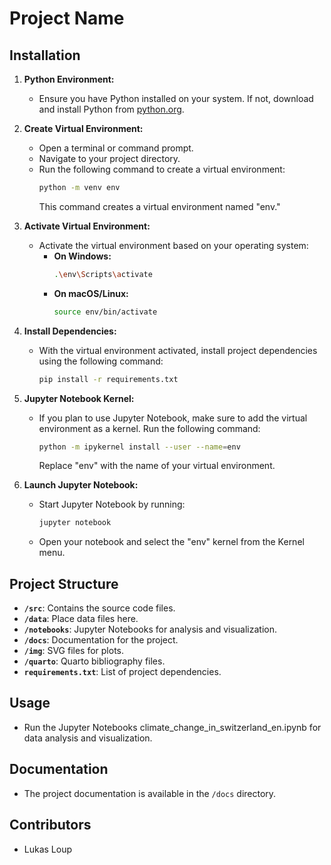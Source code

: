 # Project Name

## Installation

1. **Python Environment:**
   - Ensure you have Python installed on your system. If not, download and install Python from [python.org](https://www.python.org/downloads/).

2. **Create Virtual Environment:**
   - Open a terminal or command prompt.
   - Navigate to your project directory.
   - Run the following command to create a virtual environment:
     ```bash
     python -m venv env
     ```
     This command creates a virtual environment named "env."

3. **Activate Virtual Environment:**
   - Activate the virtual environment based on your operating system:
     - **On Windows:**
       ```bash
       .\env\Scripts\activate
       ```
     - **On macOS/Linux:**
       ```bash
       source env/bin/activate
       ```

4. **Install Dependencies:**
   - With the virtual environment activated, install project dependencies using the following command:
     ```bash
     pip install -r requirements.txt
     ```

5. **Jupyter Notebook Kernel:**
   - If you plan to use Jupyter Notebook, make sure to add the virtual environment as a kernel. Run the following command:
     ```bash
     python -m ipykernel install --user --name=env
     ```
     Replace "env" with the name of your virtual environment.

6. **Launch Jupyter Notebook:**
   - Start Jupyter Notebook by running:
     ```bash
     jupyter notebook
     ```
   - Open your notebook and select the "env" kernel from the Kernel menu.

## Project Structure

- **`/src`**: Contains the source code files.
- **`/data`**: Place data files here.
- **`/notebooks`**: Jupyter Notebooks for analysis and visualization.
- **`/docs`**: Documentation for the project.
- **`/img`**: SVG files for plots.
- **`/quarto`**: Quarto bibliography files.
- **`requirements.txt`**: List of project dependencies.

## Usage

- Run the Jupyter Notebooks climate_change_in_switzerland_en.ipynb for data analysis and visualization.

## Documentation

- The project documentation is available in the `/docs` directory.

## Contributors

- Lukas Loup

